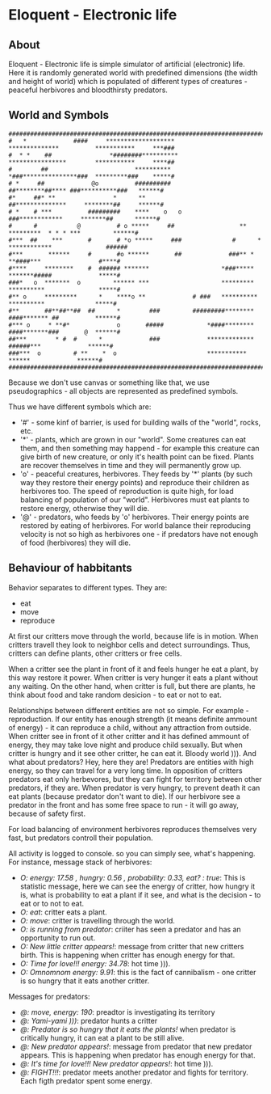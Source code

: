 # Eloquent - Electronic life

## About

Eloquent - Electronic life is simple simulator of artificial (electronic) life.
Here it is randomly generated world with predefined dimensions (the width and
height of world) which is populated of different types of creatures - peaceful
herbivores and bloodthirsty predators.

## World and Symbols

    ########################################################################################################
    #   *             ####     *******************            **************          ***********     ***###
    #  * *    ##                *########**********           ****************        ***********     ****##
    #        ##                        **********             *###***************###  *********###    *****#
    # *     ##             @o          ##########                ##********##**** ###**********###   ******#
    #*     ##* **                *      **                       ##**************     ********##     ******#
    # *    # ***          #########    ****    o   o              ###************     *******##      ******#
    #      #           @          # o *****     ##                  **  *********  * * * ***         ******#
    #***  ##    ***       #       # *o *****     ###              #      * ************               ######
    #***       ******     #       #o ******       ##             ###** *     **####***                #****#
    #****     ********    #  ###### *******                    *###*****     *******#####             *****#
    ###*   o  *******  o         ****** ***                    *********     **********               *****#
    #** o     *********      *    ****o **             # ###   **********     **********              *****#
    #**       ##**##**##  ##      *        ###         #########********     ####******* ##          ******#
    #*** o     * **#*             o       #####            *####********     ####*******###       @  ******#
    ##***        * #  #      *             ###             *************       ######***             ******#
    ###***  o         # **    *  o                         ***********            ******             ******#
    ########################################################################################################

Because we don't use canvas or something like that, we use pseudographics - all
objects are represented as predefined symbols.


Thus we have different symbols which are:
* '#' - some kinf of barrier, is used for building walls of the "world", rocks,
etc.
* '*' - plants, which are grown in our "world". Some creatures can eat them, and
 then something may happend - for example this creature can give birth of new
 creature, or only it's health point can be fixed. Plants are recover themselves
 in time and they will permanently grow up.
* 'o' - peaceful creatures, herbivores. They feeds by '*' plants (by such way
they restore their energy points) and reproduce their children as herbivores
too. The speed of reproduction is quite high, for load balancing of population
of our "world". Herbivores must eat plants to restore energy, otherwise they
will die.
* '@' - predators, who feeds by 'o' herbivores. Their energy points are restored
by eating of herbivores. For world balance their reproducing velocity is not so
high as herbivores one - if predators have not enough of food (herbivores) they
will die.

## Behaviour of habbitants
Behavior separates to different types. They are:
* eat
* move
* reproduce


At first our critters move through the world, because life is in motion. When
critters travell they look to neighbor cells and detect surroundings. Thus,
critters can define plants, other critters or free cells.


When a critter see the plant in front of it and feels hunger he eat a plant, by
this way restore it power. When critter is very hunger it eats a plant without
any waiting. On the other hand, when critter is full, but there are plants, he
think about food and take random desicion - to eat or not to eat.


Relationships between different entities are not so simple. For example -
reproduction. If our entity has enough strength (it means definite ammount of
energy) - it can reproduce a child, without any attraction from outside. When
critter see in front of it other critter and it has defined ammount of energy,
they may take love night and produce child sexually. But when critter is
hungry and it see other critter, he can eat it. Bloody world ))). And what about
predators? Hey, here they are! Predators are entities with high energy, so they
can travel for a very long time. In opposition of critters predators eat only
herbevores, but they can fight for territory between other predators, if they
are. When predator is very hungry, to prevent death it can eat plants (because
predator don't want to die). If our herbivore see a predator in the front and
has some free space to run - it will go away, because of safety first.


For load balancing of environment herbivores reproduces themselves very fast,
but predators controll their population.


All activity is logged to console. so you can simply see, what's happening. For
instance, message stack of herbivores:
* *O: energy: 17.58 , hungry: 0.56 , probability: 0.33, eat? : true*: This is
statistic message, here we can see the energy of critter, how hungry it is,
what is probability to eat a plant if it see, and what is the decision - to eat
or to not to eat.
* *O: eat*: critter eats a plant.
* *O: move*: critter is travelling through the world.
* *O: is running from predator*: criiter has seen a predator and has an
opportunity to run out.
* *O: New little critter appears!*: message from critter that new critters
birth. This is happening when critter has enough energy for that.
* *O: Time for love!!! energy: 34.78*: hot time ))).
* *O: Omnomnom energy: 9.91*: this is the fact of cannibalism - one critter is
so hungry that it eats another critter.


Messages for predators:
* *@: move, energy: 190*: preadtor is investigating its territory
* *@: Yami-yami )))*: predator hunts a critter
* *@: Predator is so hungry that it eats the plants!* when predator is
critically hungry, it can eat a plant to be still alive.
* *@: New predator appears!*: message from predator that new predator appears.
This is happening when predator has enough energy for that.
* *@: It's time for love!!! New predator appears!*: hot time ))).
* *@: FIGHT!!!*: predator meets another predator and fights for territory. Each
figth predator spent some energy.
